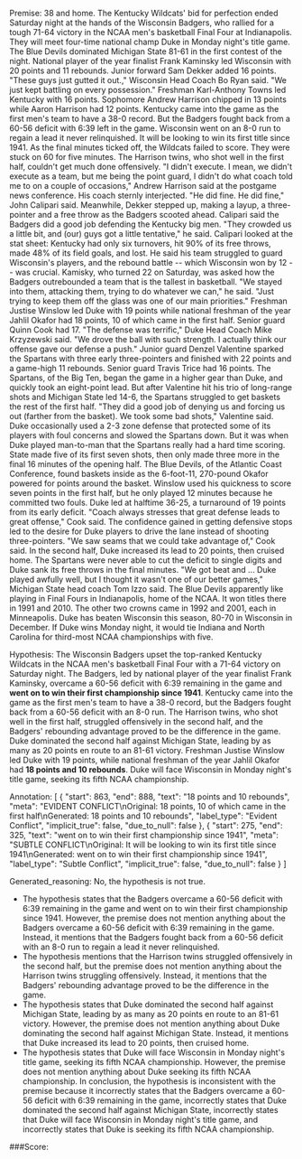 
Premise:
38 and home. The Kentucky Wildcats' bid for perfection ended Saturday night at the hands of the Wisconsin Badgers, who rallied for a tough 71-64 victory in the NCAA men's basketball Final Four at Indianapolis. They will meet four-time national champ Duke in Monday night's title game. The Blue Devils dominated Michigan State 81-61 in the first contest of the night. National player of the year finalist Frank Kaminsky led Wisconsin with 20 points and 11 rebounds. Junior forward Sam Dekker added 16 points. "These guys just gutted it out.," Wisconsin Head Coach Bo Ryan said. "We just kept battling on every possession." Freshman Karl-Anthony Towns led Kentucky with 16 points. Sophomore Andrew Harrison chipped in 13 points while Aaron Harrison had 12 points. Kentucky came into the game as the first men's team to have a 38-0 record. But the Badgers fought back from a 60-56 deficit with 6:39 left in the game. Wisconsin went on an 8-0 run to regain a lead it never relinquished. It will be looking to win its first title since 1941. As the final minutes ticked off, the Wildcats failed to score. They were stuck on 60 for five minutes. The Harrison twins, who shot well in the first half, couldn't get much done offensively. "I didn't execute. I mean, we didn't execute as a team, but me being the point guard, I didn't do what coach told me to on a couple of occasions," Andrew Harrison said at the postgame news conference. His coach sternly interjected. "He did fine. He did fine," John Calipari said. Meanwhile, Dekker stepped up, making a layup, a three-pointer and a free throw as the Badgers scooted ahead. Calipari said the Badgers did a good job defending the Kentucky big men. "They crowded us a little bit, and (our) guys got a little tentative," he said. Calipari looked at the stat sheet: Kentucky had only six turnovers, hit 90% of its free throws, made 48% of its field goals, and lost. He said his team struggled to guard Wisconsin's players, and the rebound battle -- which Wisconsin won by 12 -- was crucial. Kamisky, who turned 22 on Saturday, was asked how the Badgers outrebounded a team that is the tallest in basketball. "We stayed into them, attacking them, trying to do whatever we can," he said. "Just trying to keep them off the glass was one of our main priorities." Freshman Justise Winslow led Duke with 19 points while national freshman of the year Jahlil Okafor had 18 points, 10 of which came in the first half. Senior guard Quinn Cook had 17. "The defense was terrific," Duke Head Coach Mike Krzyzewski said. "We drove the ball with such strength. I actually think our offense gave our defense a push." Junior guard Denzel Valentine sparked the Spartans with three early three-pointers and finished with 22 points and a game-high 11 rebounds. Senior guard Travis Trice had 16 points. The Spartans, of the Big Ten, began the game in a higher gear than Duke, and quickly took an eight-point lead. But after Valentine hit his trio of long-range shots and Michigan State led 14-6, the Spartans struggled to get baskets the rest of the first half. "They did a good job of denying us and forcing us out (farther from the basket). We took some bad shots," Valentine said. Duke occasionally used a 2-3 zone defense that protected some of its players with foul concerns and slowed the Spartans down. But it was when Duke played man-to-man that the Spartans really had a hard time scoring. State made five of its first seven shots, then only made three more in the final 16 minutes of the opening half. The Blue Devils, of the Atlantic Coast Conference, found baskets inside as the 6-foot-11, 270-pound Okafor powered for points around the basket. Winslow used his quickness to score seven points in the first half, but he only played 12 minutes because he committed two fouls. Duke led at halftime 36-25, a turnaround of 19 points from its early deficit. "Coach always stresses that great defense leads to great offense," Cook said. The confidence gained in getting defensive stops led to the desire for Duke players to drive the lane instead of shooting three-pointers. "We saw seams that we could take advantage of," Cook said. In the second half, Duke increased its lead to 20 points, then cruised home. The Spartans were never able to cut the deficit to single digits and Duke sank its free throws in the final minutes. "We got beat and ...  Duke played awfully well, but I thought it wasn't one of our better games," Michigan State head coach Tom Izzo said. The Blue Devils apparently like playing in Final Fours in Indianapolis, home of the NCAA. It won titles there in 1991 and 2010. The other two crowns came in 1992 and 2001, each in Minneapolis. Duke has beaten Wisconsin this season, 80-70 in Wisconsin in December. If Duke wins Monday night, it would tie Indiana and North Carolina for third-most NCAA championships with five.


Hypothesis:
The Wisconsin Badgers upset the top-ranked Kentucky Wildcats in the NCAA men's basketball Final Four with a 71-64 victory on Saturday night. The Badgers, led by national player of the year finalist Frank Kaminsky, overcame a 60-56 deficit with 6:39 remaining in the game and **went on to win their first championship since 1941**. Kentucky came into the game as the first men's team to have a 38-0 record, but the Badgers fought back from a 60-56 deficit with an 8-0 run. The Harrison twins, who shot well in the first half, struggled offensively in the second half, and the Badgers' rebounding advantage proved to be the difference in the game. Duke dominated the second half against Michigan State, leading by as many as 20 points en route to an 81-61 victory. Freshman Justise Winslow led Duke with 19 points, while national freshman of the year Jahlil Okafor had **18 points and 10 rebounds**. Duke will face Wisconsin in Monday night's title game, seeking its fifth NCAA championship.

Annotation:
[
  {
    "start": 863,
    "end": 888,
    "text": "18 points and 10 rebounds",
    "meta": "EVIDENT CONFLICT\nOriginal: 18 points, 10 of which came in the first half\nGenerated: 18 points and 10 rebounds",
    "label_type": "Evident Conflict",
    "implicit_true": false,
    "due_to_null": false
  },
  {
    "start": 275,
    "end": 325,
    "text": "went on to win their first championship since 1941",
    "meta": "SUBTLE CONFLICT\nOriginal: It will be looking to win its first title since 1941\nGenerated: went on to win their first championship since 1941",
    "label_type": "Subtle Conflict",
    "implicit_true": false,
    "due_to_null": false
  }
]

Generated_reasoning:
No, the hypothesis is not true. 
- The hypothesis states that the Badgers overcame a 60-56 deficit with 6:39 remaining in the game and went on to win their first championship since 1941. However, the premise does not mention anything about the Badgers overcame a 60-56 deficit with 6:39 remaining in the game. Instead, it mentions that the Badgers fought back from a 60-56 deficit with an 8-0 run to regain a lead it never relinquished. 
- The hypothesis mentions that the Harrison twins struggled offensively in the second half, but the premise does not mention anything about the Harrison twins struggling offensively. Instead, it mentions that the Badgers' rebounding advantage proved to be the difference in the game. 
- The hypothesis states that Duke dominated the second half against Michigan State, leading by as many as 20 points en route to an 81-61 victory. However, the premise does not mention anything about Duke dominating the second half against Michigan State. Instead, it mentions that Duke increased its lead to 20 points, then cruised home. 
- The hypothesis states that Duke will face Wisconsin in Monday night's title game, seeking its fifth NCAA championship. However, the premise does not mention anything about Duke seeking its fifth NCAA championship. In conclusion, the hypothesis is inconsistent with the premise because it incorrectly states that the Badgers overcame a 60-56 deficit with 6:39 remaining in the game, incorrectly states that Duke dominated the second half against Michigan State, incorrectly states that Duke will face Wisconsin in Monday night's title game, and incorrectly states that Duke is seeking its fifth NCAA championship.

###Score:
